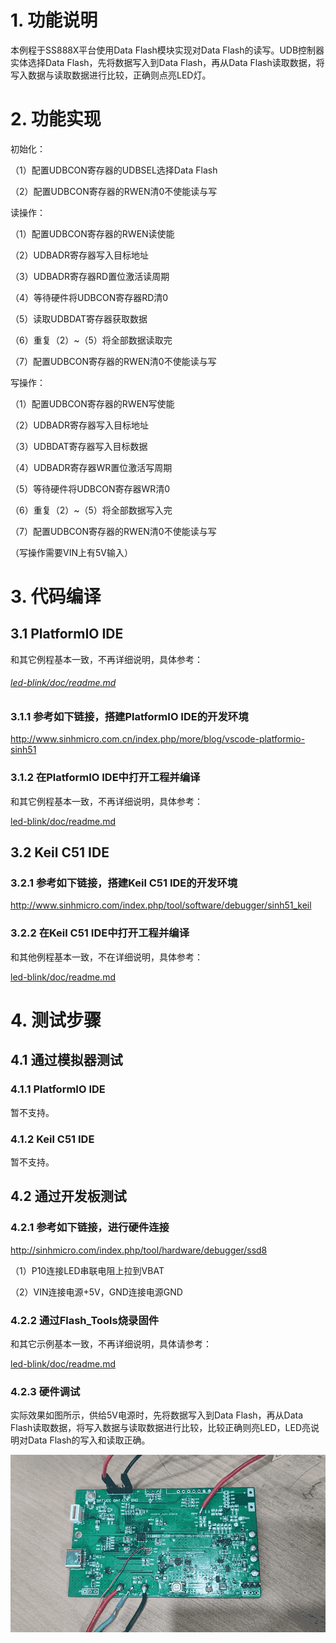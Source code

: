 # 1. 功能说明
本例程于SS888X平台使用Data Flash模块实现对Data Flash的读写。UDB控制器实体选择Data Flash，先将数据写入到Data Flash，再从Data Flash读取数据，将写入数据与读取数据进行比较，正确则点亮LED灯。

# 2. 功能实现

初始化：

（1）配置UDBCON寄存器的UDBSEL选择Data Flash

（2）配置UDBCON寄存器的RWEN清0不使能读与写

读操作：

（1）配置UDBCON寄存器的RWEN读使能

（2）UDBADR寄存器写入目标地址

（3）UDBADR寄存器RD置位激活读周期

（4）等待硬件将UDBCON寄存器RD清0

（5）读取UDBDAT寄存器获取数据

（6）重复（2）~（5）将全部数据读取完

（7）配置UDBCON寄存器的RWEN清0不使能读与写

写操作：

（1）配置UDBCON寄存器的RWEN写使能

（2）UDBADR寄存器写入目标地址

（3）UDBDAT寄存器写入目标数据

（4）UDBADR寄存器WR置位激活写周期

（5）等待硬件将UDBCON寄存器WR清0

（6）重复（2）~（5）将全部数据写入完

（7）配置UDBCON寄存器的RWEN清0不使能读与写

（写操作需要VIN上有5V输入）

# 3. 代码编译

## 3.1 PlatformIO IDE

和其它例程基本一致，不再详细说明，具体参考：

###### [led-blink/doc/readme.md](../../../ss881x/led-blink/doc/readme.md)

### 3.1.1 参考如下链接，搭建PlatformIO IDE的开发环境

http://www.sinhmicro.com.cn/index.php/more/blog/vscode-platformio-sinh51

### 3.1.2 在PlatformIO IDE中打开工程并编译

和其它例程基本一致，不再详细说明，具体参考：

[led-blink/doc/readme.md](../../../ss881x/led-blink/doc/readme.md)

## 3.2 Keil C51 IDE

### 3.2.1 参考如下链接，搭建Keil C51 IDE的开发环境

http://www.sinhmicro.com/index.php/tool/software/debugger/sinh51_keil

### 3.2.2 在Keil C51 IDE中打开工程并编译

和其他例程基本一致，不在详细说明，具体参考：

[led-blink/doc/readme.md](../../../ss881x/led-blink/doc/readme.md)

# 4. 测试步骤

## 4.1 通过模拟器测试
### 4.1.1 PlatformIO IDE

暂不支持。

### 4.1.2 Keil C51 IDE

暂不支持。

## 4.2 通过开发板测试

### 4.2.1 参考如下链接，进行硬件连接

http://sinhmicro.com/index.php/tool/hardware/debugger/ssd8

（1）P10连接LED串联电阻上拉到VBAT

（2）VIN连接电源+5V，GND连接电源GND

### 4.2.2 通过Flash_Tools烧录固件

和其它示例基本一致，不再详细说明，具体请参考：

[led-blink/doc/readme.md](../../../ss881x/led-blink/doc/readme.md)

### 4.2.3 硬件调试

实际效果如图所示，供给5V电源时，先将数据写入到Data Flash，再从Data Flash读取数据，将写入数据与读取数据进行比较，比较正确则亮LED，LED亮说明对Data Flash的写入和读取正确。

![image](./data-flash-test.gif)

